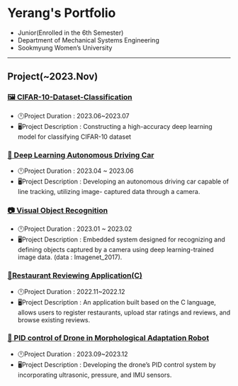 # Yerang's Portfolio
- Junior(Enrolled in the 6th Semester)
- Department of Mechanical Systems Engineering
- Sookmyung Women’s University

---
## Project(~2023.Nov)

### [🖼️ CIFAR-10-Dataset-Classification](https://github.com/yelangsung/CIFAR-10-Dataset-Classification.git)
- 🕛Project Duration : 2023.06~2023.07
- 🖥️Project Description : Constructing a high-accuracy deep learning model for classifying CIFAR-10 dataset

### [🚗 Deep Learning Autonomous Driving Car](https://github.com/yelangsung/Deep-Learning-Autonomous-Driving-Car.git)
- 🕛Project Duration : 2023.04 ~ 2023.06
- 🖥️Project Description : Developing an autonomous driving car capable of line tracking, utilizing image- captured data through a camera.

### [📷 Visual Object Recognition](https://github.com/yelangsung/Visual-Object-Recognition-Program.git)
- 🕛Project Duration : 2023.01 ~ 2023.02
- 🖥️Project Description : Embedded system designed for recognizing and defining objects captured by a camera using deep learning-trained image data. (data : Imagenet_2017).

### [🍴Restaurant Reviewing Application(C)](https://github.com/yelangsung/Restaurant-Reviewing-Program-.git)
- 🕛Project Duration : 2022.11~2022.12
- 🖥️Project Description : An application built based on the C language, allows users to register restaurants, upload star ratings and reviews, and browse existing reviews.

### [🤖 PID control of Drone in Morphological Adaptation Robot](https://github.com/yelangsung/Drone-s-PID.git)
- 🕛Project Duration : 2023.09~2023.12
- 🖥️Project Description : Developing the drone’s PID control system by incorporating ultrasonic, pressure, and IMU sensors.
  
